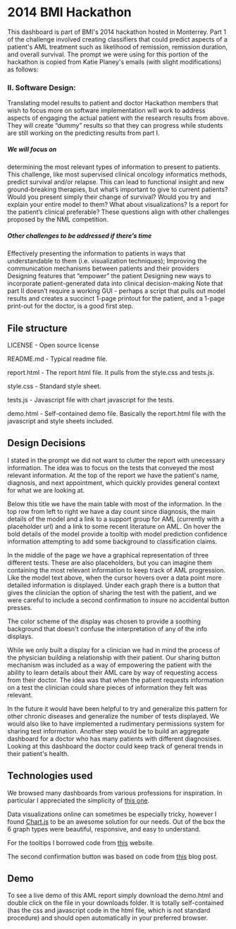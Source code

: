 # 2014 BMI Hackathon
This dashboard is part of BMI's 2014 hackathon hosted in Monterrey. Part 1 of the challenge involved creating classifiers that could predict aspects of a patient's AML treatment such as likelihood of remission, remission duration, and overall survival. The prompt we were using for this portion of the hackathon is copied from Katie Planey's emails (with slight modifications) as follows:

### II. Software Design:
Translating model results to patient and doctor Hackathon members that wish to focus more on software implementation will work to address aspects of engaging the actual patient with the research results from above.  They will create “dummy” results so that they can progress while students are still working on the predicting results from part I. 

##### We will focus on
determining the most relevant types of information to present to patients. This challenge, like most supervised clinical oncology informatics methods, predict survival and/or relapse. This can lead to functional insight and new ground-breaking therapies, but what’s important to give to current patients? Would you present simply their change of survival? Would you try and explain your entire model to them? What about visualizations? Is a report for the patient’s clinical preferable? These questions align with other challenges proposed by the NML competition.

##### Other challenges to be addressed if there’s time
Effectively presenting the information to patients in ways that understandable to them (i.e. visualization techniques); Improving the communication mechanisms between patients and their providers Designing features that “empower” the patient Designing new ways to incorporate patient-generated data into clinical decision-making Note that part II doesn’t require a working GUI - perhaps a script that pulls out model results and creates a succinct 1-page printout for the patient, and a 1-page print-out for the doctor, is a good first step.

## File structure

LICENSE - Open source license

README.md - Typical readme file.

report.html - The report html file. It pulls from the style.css and tests.js.

style.css - Standard style sheet.

tests.js - Javascript file with chart javascript for the tests.

demo.html - Self-contained demo file. Basically the report.html file with the javascript and style sheets included.

## Design Decisions

I stated in the prompt we did not want to clutter the report with unecessary information. The idea was to focus on the tests that conveyed the most relevant information. At the top of the report we have the patient's name, diagnosis, and next appointment, which quickly provides general context for what we are looking at.

Below this title we have the main table with most of the information. In the top row from left to right we have a day count since diagnosis, the main details of the model and a link to a support group for AML (currently with a placeholder url) and a link to some recent literature on AML. On hover the bold details of the model provide a tooltip with model prediction confidence information attempting to add some background to classification claims.

In the middle of the page we have a graphical representation of three different tests. These are also placeholders, but you can imagine them containing the most relevant information to keep track of AML progression. Like the model text above, when the cursor hovers over a data point more detailed information is displayed. Under each graph there is a button that gives the clinician the option of sharing the test with the patient, and we were careful to include a second confirmation to insure no accidental button presses.

The color scheme of the display was chosen to provide a soothing background that doesn't confuse the interpretation of any of the info displays.

While we only built a display for a clinician we had in mind the process of the physician building a relationship with their patient. Our sharing button mechanism was included as a way of empowering the patient with the ability to learn details about their AML care by way of requesting access from their doctor. The idea was that when the patient requests information on a test the clinician could share pieces of information they felt was relevant.

In the future it would have been helpful to try and generalize this pattern for other chronic diseases and generalize the number of tests displayed. We would also like to have implemented a rudimentary permissions system for sharing test information. Another step would be to build an aggregate dashboard for a doctor who has many patients with different diagnosises. Looking at this dashboard the doctor could keep track of general trends in their patient's health.

## Technologies used
We browsed many dashboards from various professions for inspiration. In particular I appreciated the simplicity of [this one](https://dribbble.com/shots/780188-Morning/attachments/78031).

Data visualizations online can sometimes be especially tricky, however I found [Chart.js](http://www.chartjs.org/) to be an awesome solution for our needs. Out of the box the 6 graph types were beautiful, responsive, and easy to understand.

For the tooltips I borrowed code from [this](http://cbracco.me/a-simple-css-tooltip/) website.

The second confirmation button was based on code from [this](http://www.sanwebe.com/2013/01/40-css-buttons-from-codepen) blog post.

## Demo
To see a live demo of this AML report simply download the demo.html and double click on the file in your downloads folder. It is totally self-contained (has the css and javascript code in the html file, which is not standard procedure) and should open automatically in your preferred browser.